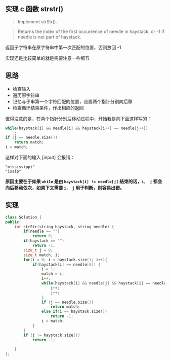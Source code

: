 ## 实现 c 函数 strstr() 

> Implement strStr().

> Returns the index of the first occurrence of needle in haystack, or -1 if needle is not part of haystack. 

返回子字符串在原字符串中第一次匹配的位置，否则放回 -1

实现还是比较简单的就是需要注意一些细节


## 思路

* 检查输入
* 遍历原字符串
* 记忆与子串第一个字符匹配的位置，设置两个指针分别向后移
* 检查循环结束条件，作出相应的返回

值得注意的是，在两个指针分别后移动过程中，开始我是向下面这样写的：

```cpp
while(haystack[i] && needle[i] && haystack[i++] == needle[j++])
    ;
if (j == needle.size())
    return match;
i = match;
```

这样对下面的输入 [input] 会报错：

	"mississippi"
	"issip"

**原因主要在于如果 `while` 是由 `haystack[i] != needle[j]` 结束的话，`i， j` 都会向后移动依次，如果下文需要 `i， j` 用于判断，则容易出错。**

## 实现


```cpp
class Solution {
public:
    int strStr(string haystack, string needle) {
        if(needle == "")
            return 0;
        if(haystack == "")
            return -1;
        size_t j = 0;
        size_t match, i;
        for(i = 0; i < haystack.size(); i++){
            if(haystack[i] == needle[0]) {
                j = 1;
                match = i;
                i++;
                while(haystack[i] && needle[j] && haystack[i] == needle[j]) {
                    i++;
                    j++;
                }
                if (j == needle.size())
                    return match;
                else if(i == haystack.size())
                    return -1;
                i = match;
            }
        }
        if (j != haystack.size())
            return -1;
        
    }
};
```
